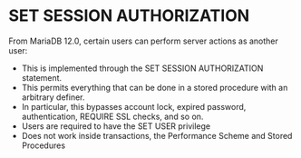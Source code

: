 # SET SESSION AUTHORIZATION

From MariaDB 12.0, certain users can perform server actions as another user:

* This is implemented through the SET SESSION AUTHORIZATION statement.
* This permits everything that can be done in a stored procedure  with an arbitrary definer.
* &#x20;In particular, this bypasses account lock, expired password, authentication, REQUIRE SSL checks, and so on.
* &#x20;Users are required to have the SET USER privilege
* Does not work inside transactions, the Performance Scheme and Stored Procedures

